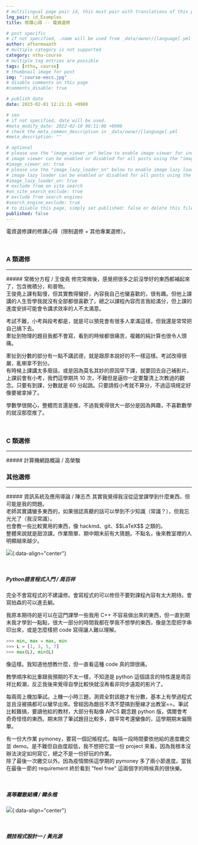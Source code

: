 ```yaml
---
# multilingual page pair id, this must pair with translations of this page. (This name must be unique)
lng_pair: id_Examples
title: 修課心得 -- 電資選修

# post specific
# if not specified, .name will be used from _data/owner/[language].yml
author: aftermaaath
# multiple category is not supported
category: nthu-course 
# multiple tag entries are possible
tags: [nthu, course]
# thumbnail image for post
img: ":course-eecs.jpg"
# disable comments on this page
#comments_disable: true

# publish date
date: 2023-02-01 12:21:31 +0900

# seo
# if not specified, date will be used.
#meta_modify_date: 2022-02-10 08:11:06 +0900
# check the meta_common_description in _data/owner/[language].yml
#meta_description: ""

# optional
# please use the "image_viewer_on" below to enable image viewer for individual pages or posts (_posts/ or [language]/_posts folders).
# image viewer can be enabled or disabled for all posts using the "image_viewer_posts: true" setting in _data/conf/main.yml.
#image_viewer_on: true
# please use the "image_lazy_loader_on" below to enable image lazy loader for individual pages or posts (_posts/ or [language]/_posts folders).
# image lazy loader can be enabled or disabled for all posts using the "image_lazy_loader_posts: true" setting in _data/conf/main.yml.
#image_lazy_loader_on: true
# exclude from on site search
#on_site_search_exclude: true
# exclude from search engines
#search_engine_exclude: true
# to disable this page, simply set published: false or delete this file
published: false
---
```


<!-- outline-start -->

電資選修課的修課心得（限制選修 + 其他專業選修）。

<!-- outline-end -->

<br>

### A 類選修
<hr>
##### 常微分方程 / 王俊堯
修完常微後，感覺把很多之前沒學好的東西都補起來了，包含微積分，和普物。<br>
王俊堯上課有點慢，但其實教得蠻好，內容我自己也蠻喜歡的，很有趣。但他上課講的人生哲學我就沒有全部都很喜歡了。總之以課程內容而言我給滿分，但上課的進度安排可能會令講求效率的人不太滿意。

考試不難，小考與段考都是，就是可以預見會有很多人拿滿這樣，但我還是常常把自己搞下去。<br>
牽扯到物理的題目我都不會寫，看到的時候都很痛苦，複雜的純計算也很令人頭痛。

牽扯到分數的部分有一點不講武德，就是跟原本說好的不一樣這樣。考試改得很嚴，亂喇拿不到分。<br>
有時候上課講太多廢話，或是因為莫名其妙的原因早下課，就要回去自己補影片。<br>
上課前會有小考，我們這學期共 10 次，不難但是逼你一定要釐清上次教過的觀念。只要有到課，分數就是 60 分起跳。只要請假小考就不算分，不過這項規定好像要被拿掉了。

學數學很開心，整體而言還是推，不過我覺得很大一部分是因為興趣，不喜歡數學的就沒那麼推了。

<br>

### C 類選修
<hr>
##### 計算機網路概論 / 高榮駿

<br>

### 其他選修
<hr>
##### 資訊系統及應用導論 / 陳志杰
其實我覺得我沒從這堂課學到什麼東西，但可能是我的問題。<br>
老師其實講蠻多東西的，如果很認真聽的話可以學到不少知識（常識？），但我忘光光了（我沒常識）。<br>
也會教一些比較實用的東西，像 hackmd、git、$$LaTeX$$ 之類的。<br>
整體來說就是甜涼課。作業簡單、期中期末前有大猜題。不點名，後來教室裡的人明顯越來越少。

![](https://i.imgur.com/TX4LuUV.png){:data-align="center"}

<br>

##### Python語言程式入門 / 周百祥
完全不會寫程式的不建議修。會寫程式的可以修但不要對課程內容有太大期待。會寫拍森的可以進去躺。

我原本期待的是可以在這門課學一些我用 C++ 不容易做出來的東西，但一直到期末我才學到一點點，很大一部分的時間我都在學我不想學的東西，像是怎麼把字串印出來，或是怎麼樣把 code 寫得讓人難以理解。<br>

```python
>>> min, max = max, min
>>> L = [1, 3, 5, 7]
>>> max(L), min(L)
```

像這樣。我知道他想教什麼，但一直看這種 code 真的頭很痛。<br>

教學順序和比重跟我預期的不太一樣，不知道是 python 這個語言的特性還是周百祥比較潮，反正我後來覺得自學比較快就沒再看非同步遠距的影片了。

每兩周上機加筆試。上機一小時三題，測資全對該題才有分數，基本上有學過程式並且沒被搞都可以蠻早出來。曾經因為題目不清不楚搞到壓線才出教室==。筆試比較難搞，要讀他給的教材，大部分有點像 APCS 觀念題 python 版，偶爾會考奇奇怪怪的東西。期末除了筆試題目比較多，跟平常考還蠻像的，這學期期末偏簡單。

有一份大作業 pymoney，要寫一個記帳程式。每隔一段時間要依他給的進度繳交並 demo。是不難但自由度超低，我不想把它當一份 project 來看，因為我根本沒辦法決定如何寫它，總之不是一份好玩的作業。<br>
除了最後一次繳交以外。因為疫情關係這學期的 pymoney 多了兩小節進度。當我在最後一節的 requirement 終於看到 "feel free" 這兩個字的時候真的很快樂。

<br>

##### 高等離散結構 / 韓永楷
![](https://i.imgur.com/n9PFzlo.png){:data-align="center"}

<br>

##### 競技程式設計一 / 黃兆源
